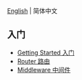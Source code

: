 [English](../table_of_contents.md) | 简体中文

## 入门

- [Getting Started 入门](./getting_started.md)
- [Router 路由](./router.md)
- [Middleware 中间件](./middleware.md)
  <!-- - [Data binding 数据绑定](./data_binding.md)
- [Testing 测试](./testing.md)

## 技术

- [Authentication 认证](./authentication.md)
- [Database 数据库](./database.md)
- [Validation 验证](./router/validation.md)
- [Logger 日志](./logger.md) -->
